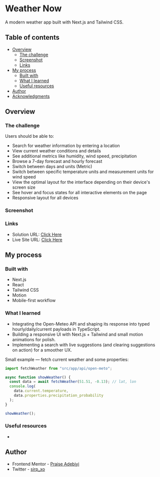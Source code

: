 # Weather Now

A modern weather app built with Next.js and Tailwind CSS.

## Table of contents

- [Overview](#overview)
  - [The challenge](#the-challenge)
  - [Screenshot](#screenshot)
  - [Links](#links)
- [My process](#my-process)
  - [Built with](#built-with)
  - [What I learned](#what-i-learned)
  - [Useful resources](#useful-resources)
- [Author](#author)
- [Acknowledgments](#acknowledgments)

## Overview

### The challenge

Users should be able to:

- Search for weather information by entering a location
- View current weather conditions and details
- See additional metrics like humidity, wind speed, precipitation
- Browse a 7-day forecast and hourly forecast
- Switch between days and units (Metric)
- Switch between specific temperature units and measurement units for wind speed
- View the optimal layout for the interface depending on their device's screen size
- See hover and focus states for all interactive elements on the page
- Responsive layout for all devices

### Screenshot

<!-- screenshot here -->

### Links

- Solution URL: [Click Here](https://github.com/ShinobiKoda/weather-app-main)
- Live Site URL: [Click Here](https://weather-app-main-henna.vercel.app/)

## My process

### Built with

- Next.js
- React
- Tailwind CSS
- Motion
- Mobile-first workflow

### What I learned

- Integrating the Open-Meteo API and shaping its response into typed hourly/daily/current payloads in TypeScript.
- Building a responsive UI with Next.js + Tailwind and small motion animations for polish.
- Implementing a search with live suggestions (and clearing suggestions on action) for a smoother UX.

Small example — fetch current weather and some properties:

```typescript
import fetchWeather from "src/app/api/open-meto";

async function showWeather() {
  const data = await fetchWeather(51.51, -0.13); // lat, lon
  console.log(
    data.current.temperature,
    data.properties.precipitation_probability
  );
}

showWeather();
```

### Useful resources

- <!-- Add useful resources here -->

## Author

- Frontend Mentor - [Praise Adebiyi](https://www.frontendmentor.io/home)
- Twitter - [sirp_xo](https://x.com/sirp_xo)
